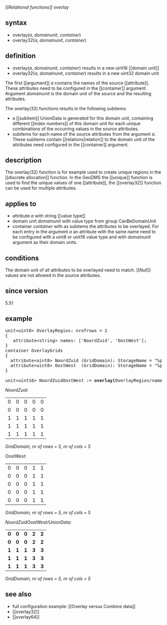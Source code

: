 *[[Relational functions]] overlay*

## syntax

- overlay(*a*, *domainunit*, *container*)
- overlay32(*a*, *domainunit*, *container*)

## definition

- overlay(*a*, *domainunit*, *container*) results in a new uint16 [[domain unit]]
- overlay32(*a*, *domainunit*, *container*) results in a new uint32 domain unit

The first [[argument]] *a* contains the names of the source [[attribute]]. These attributes need to be configured in the [[container]] argument. 
Argument *domainunit* is the domain unit of the source and the resulting attributes.

The overlay(32) functions results in the following subitems:

- a [[subitem]] UnionData is generated for this domain unit, containing different [[index numbers]] of this domain unit for each unique combinations of the occurring values in the source attributes.
- subitems for each name of the source attributes from the argument *a*. These subitems contain [[relations|relation]] to the domain unit of the attributes need configured in the [[container]] argument.

## description

The overlay(32) function is for example used to create unique regions in the [[discrete allocation]] function. In the GeoDMS the [[unique]] function is used to find the unique values of one [[attribute]], the [[overlay32]] function can be used for multiple attributes.

## applies to

- attribute *a* with string [[value type]]
- domain unit *domainunit* with value type from group CanBeDomainUnit
- container *container* with as subitems the attributes to be overlayed. For each entry in the argument *a* an attribute with the same name need to be configured with a uint8 or unit16 value type and with *domainunit* argument as their domain units.

## conditions

The domain unit of all attributes to be overlayed need to match. [[Null]] values are not allowed in the source attributes.

## since version

5.51

## example

<pre>
unit&lt;uint8&gt; OverlayRegios: nrofrows = 2
{
   attribute&lt;string&gt; names: ['NoordZuid', 'OostWest'];
}
container OverlayGrids
{
  attribute&lt;uint8&gt; NoordZuid (GridDomain): StorageName = "%projdir%/data/overlayNZ.asc";
  attribute&lt;uint8&gt; OostWest  (GridDomain): StorageName = "%projdir%/data/overlayOW.asc";
}

unit&lt;uint16&gt; NoordZuidOostWest := <B>overlay(</B>OverlayRegios/names, GridDomain, OverlayGrids<B>)</B>;
</pre>

*NoordZuid*:

| | | | | |
|-|-|-|-|-|
|0|0|0|0|0|
|0|0|0|0|0|
|1|1|1|1|1|
|1|1|1|1|1|
|1|1|1|1|1|

*GridDomain, nr of rows = 5, nr of cols = 5*


*OostWest:*

| | | | | |
|-|-|-|-|-|
|0|0|0|1|1|
|0|0|0|1|1|
|0|0|0|1|1|
|0|0|0|1|1|
|0|0|0|1|1|

*GridDomain, nr of rows = 5, nr of cols = 5*


*NoordZuidOostWest/UnionData:*

|     |     |     |     |     |
|-----|-----|-----|-----|-----|
|**0**|**0**|**0**|**2**|**2**|
|**0**|**0**|**0**|**2**|**2**|
|**1**|**1**|**1**|**3**|**3**|
|**1**|**1**|**1**|**3**|**3**|
|**1**|**1**|**1**|**3**|**3**|

*GridDomain, nr of rows = 5, nr of cols = 5*

## see also

- full configuration example: [[Overlay versus Combine data]]
- [[overlay32]]
- [[overlay64]]
